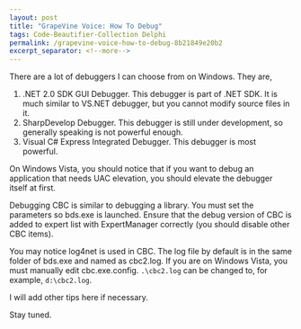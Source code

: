 ```yaml
---
layout: post
title: "GrapeVine Voice: How To Debug"
tags: Code-Beautifier-Collection Delphi
permalink: /grapevine-voice-how-to-debug-8b21849e20b2
excerpt_separator: <!--more-->
---
```

There are a lot of debuggers I can choose from on Windows. They are,

1. .NET 2.0 SDK GUI Debugger. This debugger is part of .NET SDK. It is much similar to VS.NET debugger, but you cannot modify source files in it.
1. SharpDevelop Debugger. This debugger is still under development, so generally speaking is not powerful enough.
1. Visual C# Express Integrated Debugger. This debugger is most powerful.
<!--more-->

On Windows Vista, you should notice that if you want to debug an application that needs UAC elevation, you should elevate the debugger itself at first.

Debugging CBC is similar to debugging a library. You must set the parameters so bds.exe is launched. Ensure that the debug version of CBC is added to expert list with ExpertManager correctly (you should disable other CBC items).

You may notice log4net is used in CBC. The log file by default is in the same folder of bds.exe and named as cbc2.log. If you are on Windows Vista, you must manually edit cbc.exe.config. `.\cbc2.log` can be changed to, for example, `d:\cbc2.log`.

I will add other tips here if necessary.

Stay tuned.
